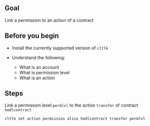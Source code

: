## Goal

Link a permission to an action of a contract

## Before you begin

* Install the currently supported version of `cltlk`

* Understand the following:
  * What is an account
  * What is permission level
  * What is an action

## Steps

Link a permission level `permlvl` to the action `transfer` of contract `hodlcontract`

```sh
cltlk set action permission alice hodlcontract transfer permlvl
```
